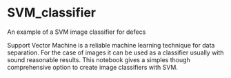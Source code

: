 # SVM_classifier
An example of a SVM image classifier for defecs

Support Vector Machine is a reliable machine learning technique for data separation.
For the case of images it can be used as a classifier usually with sound reasonable results.
This notebook gives a simples though comprehensive option to create image classifiers with SVM.
